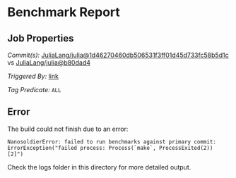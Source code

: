 # Benchmark Report

## Job Properties

*Commit(s):* [JuliaLang/julia@1d46270460db506531f3ff01d45d733fc58b5d1c](https://github.com/JuliaLang/julia/commit/1d46270460db506531f3ff01d45d733fc58b5d1c) vs [JuliaLang/julia@b80dad4](https://github.com/JuliaLang/julia/commit/b80dad4)

*Triggered By:* [link](https://github.com/JuliaLang/julia/pull/18126#issuecomment-240854613)

*Tag Predicate:* `ALL`

## Error

The build could not finish due to an error:

```
NanosoldierError: failed to run benchmarks against primary commit: ErrorException("failed process: Process(`make`, ProcessExited(2)) [2]")
```

Check the logs folder in this directory for more detailed output.

